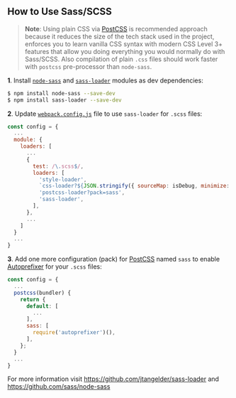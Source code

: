 ## How to Use Sass/SCSS

> **Note**: Using plain CSS via [PostCSS](http://postcss.org/) is recommended approach because it
reduces the size of the tech stack used in the project, enforces you to learn vanilla CSS syntax
with modern CSS Level 3+ features that allow you doing everything you would normally do with
Sass/SCSS. Also compilation of plain `.css` files should work faster with `postcss` pre-processor
than `node-sass`.

**1**. Install [`node-sass`](https://github.com/sass/node-sass) and
[`sass-loader`](https://github.com/jtangelder/sass-loader) modules as dev dependencies:

```sh
$ npm install node-sass --save-dev
$ npm install sass-loader --save-dev
```

**2**. Update [`webpack.config.js`](../../webpack.config.js) file to use `sass-loader` for `.scss`
files:

```js
const config = {
  ...
  module: {
    loaders: [
      ...
      {
        test: /\.scss$/,
        loaders: [
          'style-loader',
          `css-loader?${JSON.stringify({ sourceMap: isDebug, minimize: !isDebug })}`,
          'postcss-loader?pack=sass',
          'sass-loader',
        ],
      },
      ...
    ]
  }
  ...
}
```

**3**. Add one more configuration (pack) for [PostCSS](https://github.com/postcss/postcss) named
`sass` to enable [Autoprefixer](https://github.com/postcss/autoprefixer) for your `.scss` files:

```js
const config = {
  ...
  postcss(bundler) {
    return {
      default: [
        ...
      ],
      sass: [
        require('autoprefixer')(),
      ],
    };
  }
  ...
}
```

For more information visit https://github.com/jtangelder/sass-loader and https://github.com/sass/node-sass
